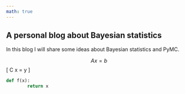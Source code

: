 ```yaml
---
math: true
---
```

## A personal blog about Bayesian statistics

In this blog I will share some ideas about Bayesian statistics and PyMC.


$$ A x = b $$
\[ C x = y \]

```python
def f(x):
        return x

```
